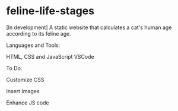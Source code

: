 # feline-life-stages

[In development] A static website that calculates a cat's human age according to its feline age.

Languages and Tools:

HTML, CSS and JavaScript
VSCode
 
To Do:

Customize CSS

Insert Images

Enhance JS code
